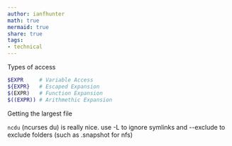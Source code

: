 ```yaml
---
author: ianfhunter
math: true
mermaid: true
share: true
tags:
- technical
---
```


Types of access

```bash
$EXPR     # Variable Access
${EXPR}   # Escaped Expansion
$(EXPR)   # Function Expansion
$((EXPR)) # Arithmethic Expansion
```


Getting the largest file

`ncdu` (ncurses du) is really nice.
use -L to ignore symlinks and --exclude to exclude folders (such as .snapshot for nfs)